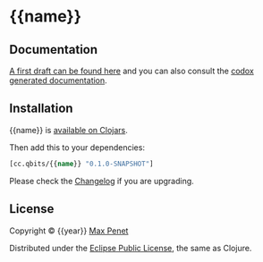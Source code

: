 # {{name}}
<!-- [![Build Status](https://secure.travis-ci.org/mpenet/{{name}}.png?branch=master)](http://travis-ci.org/mpenet/{{name}}) -->

## Documentation

[A first draft can be found here](https://github.com/mpenet/{{name}}/blob/master/docs/intro.md) and you can also consult the [codox generated documentation](http://mpenet.github.com/{{name}}/#docs).

## Installation

{{name}} is [available on Clojars](https://clojars.org/cc.qbits/{{name}}).

Then add this to your dependencies:

```clojure
[cc.qbits/{{name}} "0.1.0-SNAPSHOT"]
```

Please check the
[Changelog](https://github.com/mpenet/{{name}}/blob/master/CHANGELOG.md)
if you are upgrading.

## License

Copyright © {{year}} [Max Penet](http://twitter.com/mpenet)

Distributed under the
[Eclipse Public License](http://www.eclipse.org/legal/epl-v10.html),
the same as Clojure.
